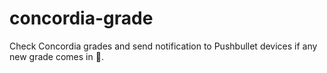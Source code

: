 # concordia-grade
Check Concordia grades and send notification to Pushbullet devices if any new grade comes in 💯.
